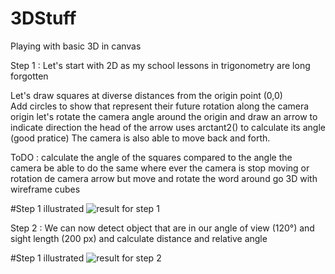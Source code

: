 # 3DStuff
Playing with basic 3D in canvas

Step 1 : Let's start with 2D as my school lessons in trigonometry are long forgotten

Let's draw squares at diverse distances from the origin point (0,0)  
Add circles to show that represent their future rotation along the camera origin
let's rotate the camera angle around the origin and draw an arrow to indicate direction
the head of the arrow uses arctant2() to calculate its angle (good pratice)
The camera is also able to move back and forth.

ToDO : 
calculate the angle of the squares compared to the angle the camera
be able to do the same where ever the camera is
stop moving or rotation de camera arrow but move and rotate the word around
go 3D with wireframe cubes

#Step 1 illustrated
![result for step 1](https://raw.githubusercontent.com/PhilippeMarcMeyer/3DStuff/master/img/step1.jpg)

Step 2 : We can now detect object that are in our angle of view (120°) and sight length (200 px) and calculate distance and relative angle

#Step 1 illustrated
![result for step 2](https://raw.githubusercontent.com/PhilippeMarcMeyer/3DStuff/master/img/step2.jpg)
